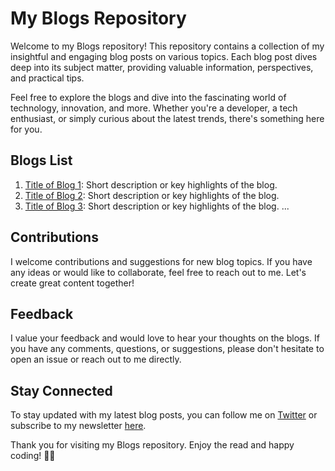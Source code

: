 # My Blogs Repository

Welcome to my Blogs repository! This repository contains a collection of my insightful and engaging blog posts on various topics. Each blog post dives deep into its subject matter, providing valuable information, perspectives, and practical tips.

Feel free to explore the blogs and dive into the fascinating world of technology, innovation, and more. Whether you're a developer, a tech enthusiast, or simply curious about the latest trends, there's something here for you.

## Blogs List

1. [Title of Blog 1](blog1.md): Short description or key highlights of the blog.
2. [Title of Blog 2](blog2.md): Short description or key highlights of the blog.
3. [Title of Blog 3](blog3.md): Short description or key highlights of the blog.
   ...

## Contributions

I welcome contributions and suggestions for new blog topics. If you have any ideas or would like to collaborate, feel free to reach out to me. Let's create great content together!

## Feedback

I value your feedback and would love to hear your thoughts on the blogs. If you have any comments, questions, or suggestions, please don't hesitate to open an issue or reach out to me directly.

## Stay Connected

To stay updated with my latest blog posts, you can follow me on [Twitter](https://twitter.com/your_twitter_handle) or subscribe to my newsletter [here](link_to_newsletter).

Thank you for visiting my Blogs repository. Enjoy the read and happy coding! 🚀✨

